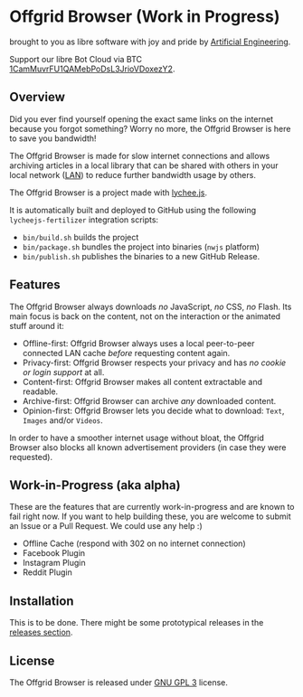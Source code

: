 
# Offgrid Browser (Work in Progress)

brought to you as libre software with joy and pride by [Artificial Engineering](http://artificial.engineering).

Support our libre Bot Cloud via BTC [1CamMuvrFU1QAMebPoDsL3JrioVDoxezY2](bitcoin:1CamMuvrFU1QAMebPoDsL3JrioVDoxezY2?amount=0.5&label=lychee.js%20Support).



## Overview

Did you ever find yourself opening the exact same links on the internet
because you forgot something? Worry no more, the Offgrid Browser is here
to save you bandwidth!

The Offgrid Browser is made for slow internet connections and allows
archiving articles in a local library that can be shared with others
in your local network ([LAN](https://en.wikipedia.org/wiki/Local_area_network))
to reduce further bandwidth usage by others.


The Offgrid Browser is a project made with [lychee.js](https://lychee.js.org).

It is automatically built and deployed to GitHub using the following
`lycheejs-fertilizer` integration scripts:

- `bin/build.sh` builds the project
- `bin/package.sh` bundles the project into binaries (`nwjs` platform)
- `bin/publish.sh` publishes the binaries to a new GitHub Release.


## Features

The Offgrid Browser always downloads *no* JavaScript, *no* CSS, *no* Flash. Its
main focus is back on the content, not on the interaction or the animated stuff
around it:

- Offline-first: Offgrid Browser always uses a local peer-to-peer connected LAN cache *before* requesting content again.
- Privacy-first: Offgrid Browser respects your privacy and has *no cookie or login support* at all.
- Content-first: Offgrid Browser makes all content extractable and readable.
- Archive-first: Offgrid Browser can archive *any* downloaded content.
- Opinion-first: Offgrid Browser lets you decide what to download: `Text`, `Images` and/or `Videos`.

In order to have a smoother internet usage without bloat, the Offgrid Browser
also blocks all known advertisement providers (in case they were requested).


## Work-in-Progress (aka alpha)

These are the features that are currently work-in-progress and are known
to fail right now. If you want to help building these, you are welcome to
submit an Issue or a Pull Request. We could use any help :)

- Offline Cache (respond with 302 on no internet connection)
- Facebook Plugin
- Instagram Plugin
- Reddit Plugin


## Installation

This is to be done. There might be some prototypical releases
in the [releases section](https://github.com/Artificial-Engineering/offgrid-browser/releases).



## License

The Offgrid Browser is released under [GNU GPL 3](./LICENSE_GPL3.txt) license.

